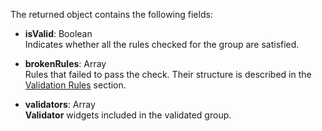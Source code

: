 The returned object contains the following fields:

- **isValid**: Boolean      
Indicates whether all the rules checked for the group are satisfied.

- **brokenRules**: Array    
Rules that failed to pass the check. Their structure is described in the [Validation Rules](/api-reference/10%20UI%20Widgets/dxValidator/8%20Validation%20Rules/Validation%20Rules.md '/Documentation/ApiReference/UI_Widgets/dxValidator/Validation_Rules/') section.

- **validators**: Array     
**Validator** widgets included in the validated group.